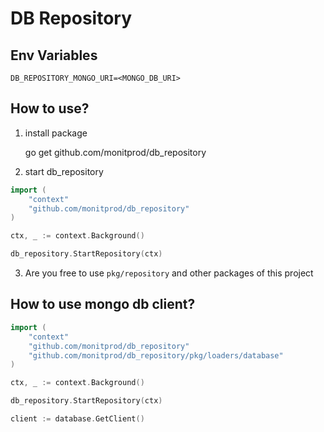 # DB Repository

## Env Variables

    DB_REPOSITORY_MONGO_URI=<MONGO_DB_URI>

## How to use?

1. install package

    go get github.com/monitprod/db_repository

2. start db_repository

``` go
import ( 
    "context"
    "github.com/monitprod/db_repository" 
)

ctx, _ := context.Background()

db_repository.StartRepository(ctx)

```

3. Are you free to use ``` pkg/repository ``` and other packages of this project

## How to use mongo db client?
``` go
import ( 
    "context"
    "github.com/monitprod/db_repository" 
    "github.com/monitprod/db_repository/pkg/loaders/database"
)

ctx, _ := context.Background()

db_repository.StartRepository(ctx)

client := database.GetClient()

```